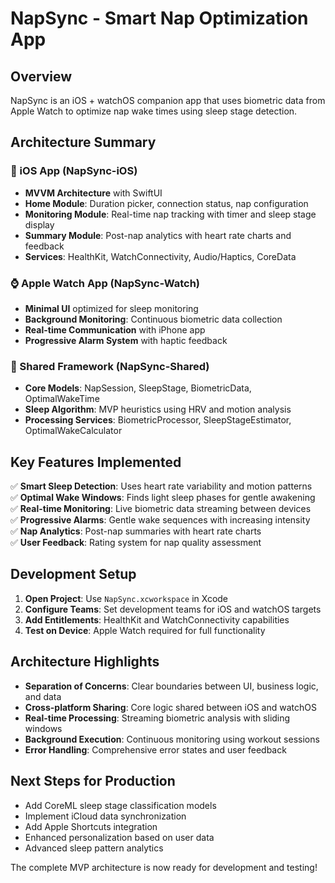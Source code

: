 # NapSync - Smart Nap Optimization App

## Overview
NapSync is an iOS + watchOS companion app that uses biometric data from Apple Watch to optimize nap wake times using sleep stage detection.

## Architecture Summary

### 📱 iOS App (NapSync-iOS)
- **MVVM Architecture** with SwiftUI
- **Home Module**: Duration picker, connection status, nap configuration
- **Monitoring Module**: Real-time nap tracking with timer and sleep stage display
- **Summary Module**: Post-nap analytics with heart rate charts and feedback
- **Services**: HealthKit, WatchConnectivity, Audio/Haptics, CoreData

### ⌚ Apple Watch App (NapSync-Watch)
- **Minimal UI** optimized for sleep monitoring
- **Background Monitoring**: Continuous biometric data collection
- **Real-time Communication** with iPhone app
- **Progressive Alarm System** with haptic feedback

### 🔧 Shared Framework (NapSync-Shared)
- **Core Models**: NapSession, SleepStage, BiometricData, OptimalWakeTime
- **Sleep Algorithm**: MVP heuristics using HRV and motion analysis
- **Processing Services**: BiometricProcessor, SleepStageEstimator, OptimalWakeCalculator

## Key Features Implemented

✅ **Smart Sleep Detection**: Uses heart rate variability and motion patterns  
✅ **Optimal Wake Windows**: Finds light sleep phases for gentle awakening  
✅ **Real-time Monitoring**: Live biometric data streaming between devices  
✅ **Progressive Alarms**: Gentle wake sequences with increasing intensity  
✅ **Nap Analytics**: Post-nap summaries with heart rate charts  
✅ **User Feedback**: Rating system for nap quality assessment  

## Development Setup

1. **Open Project**: Use `NapSync.xcworkspace` in Xcode
2. **Configure Teams**: Set development teams for iOS and watchOS targets
3. **Add Entitlements**: HealthKit and WatchConnectivity capabilities
4. **Test on Device**: Apple Watch required for full functionality

## Architecture Highlights

- **Separation of Concerns**: Clear boundaries between UI, business logic, and data
- **Cross-platform Sharing**: Core logic shared between iOS and watchOS
- **Real-time Processing**: Streaming biometric analysis with sliding windows
- **Background Execution**: Continuous monitoring using workout sessions
- **Error Handling**: Comprehensive error states and user feedback

## Next Steps for Production

- Add CoreML sleep stage classification models
- Implement iCloud data synchronization
- Add Apple Shortcuts integration
- Enhanced personalization based on user data
- Advanced sleep pattern analytics

The complete MVP architecture is now ready for development and testing!